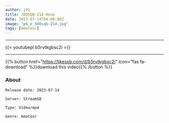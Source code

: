 ```yaml
---
author: j91
title: 380SQB-214 Hono
date: 2023-07-14T04:00:00Z
image: "pb_e_380sqb-214.jpg"
tags: [Amateur]
---
```

___

{{< youtubepl b5rvtkgbsc2i >}}
___

{{% button href="https://likessb.com/d/b5rvtkgbsc2i" icon="fas fa-download" %}}download this video{{% /button %}}
### About

`Release date: 2023-07-14`

`Server: StreamSB`

`Type: Video/mp4`

`Genre:	Amateur`